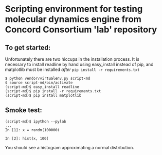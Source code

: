 # Scripting environment for testing molecular dynamics engine from Concord Consortium 'lab' repository

## To get started:

Unfortunately there are two hiccups in the installation process. It is necessary to install readline by hand using easy_install instead of pip, and matplotlib must be installed *after* `pip install -r requirements.txt`

    $ python vendor/virtualenv.py script-md
    $ source script-md/bin/activate
    (script-md)$ easy_install readline
    (script-md)$ pip install -r requirements.txt
    (script-md)$ pip install matplotlib

## Smoke test:

    (script-md)$ ipython --pylab
    ...
    In [1]: x = randn(100000)

    In [2]: hist(x, 100)

You should see a histogram approximating a normal distribution.

